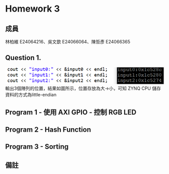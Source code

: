 # Homework 3
## 成員
林柏維 E24064216、吳文歆 E24066064、陳哲彥 E24066365
## Question 1.
![little endian](images/little-endian.PNG)  
輸出3個陣列的位置，結果如圖所示，位置存放為大→小，可知 ZYNQ CPU 儲存資料的方式為little-endian
## Program 1 - 使用 AXI GPIO - 控制 RGB LED 



## Program 2 - Hash Function


## Program 3 - Sorting


## 備註
